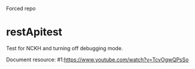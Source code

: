 Forced repo
# restApitest
Test for NCKH and turning off debugging mode.


Document resource:
#1:https://www.youtube.com/watch?v=TcvOgwQPsSo